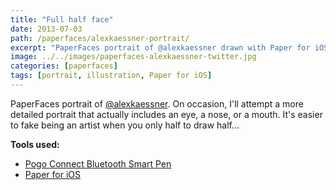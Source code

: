 ```yaml
---
title: "Full half face"
date: 2013-07-03
path: /paperfaces/alexkaessner-portrait/
excerpt: "PaperFaces portrait of @alexkaessner drawn with Paper for iOS on an iPad."
image: ../../images/paperfaces-alexkaessner-twitter.jpg
categories: [paperfaces]
tags: [portrait, illustration, Paper for iOS]
---
```


PaperFaces portrait of [@alexkaessner](https://twitter.com/alexkaessner). On occasion, I'll attempt a more detailed portrait that actually includes an eye, a nose, or a mouth. It's easier to fake being an artist when you only half to draw half… 

**Tools used:**

- [Pogo Connect Bluetooth Smart Pen](https://www.amazon.com/gp/product/B009K448L4/ref=as_li_ss_tl?ie=UTF8&camp=1789&creative=390957&creativeASIN=B009K448L4&linkCode=as2&tag=mademist-20)
- [Paper for iOS](https://paper.bywetransfer.com/)
